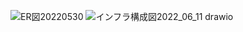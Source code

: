 ![ER図20220530](https://user-images.githubusercontent.com/29491720/174910523-6e997aaa-a63f-4049-a705-ff080b38a4e7.jpg)
![インフラ構成図2022_06_11 drawio](https://user-images.githubusercontent.com/29491720/174911551-6cf40021-5ba8-4c9c-8608-6e8efbdbe220.jpg)

